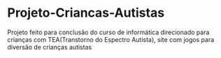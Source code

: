 # Projeto-Criancas-Autistas
Projeto feito para conclusão do curso de informática direcionado para crianças com TEA(Transtorno do Espectro Autista), site com jogos para diversão de crianças autistas
